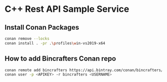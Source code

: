 # C++ Rest API Sample Service

## Install Conan Packages

```bash
conan remove --locks
conan install . -pr .\profiles\win-vs2019-x64
```

## How to add Bincrafters Conan repo

```bash
conan remote add bincrafters https://api.bintray.com/conan/bincrafters/public-conan
conan user -p <APIKEY> -r bincrafters <USERNAME>
```
